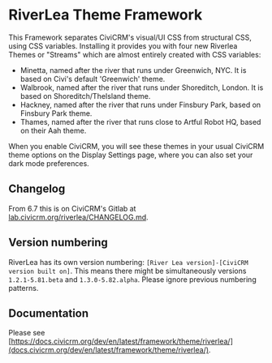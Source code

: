 # RiverLea Theme Framework

This Framework separates CiviCRM's visual/UI CSS from structural CSS, using CSS variables. Installing it provides you with four new Riverlea Themes or "Streams" which are almost entirely created with CSS variables:
 - Minetta, named after the river that runs under Greenwich, NYC. It is based on Civi's default 'Greenwich' theme.
 - Walbrook, named after the river that runs under Shoreditch, London. It is based on Shoreditch/TheIsland theme.
 - Hackney, named after the river that runs under Finsbury Park, based on Finsbury Park theme.
 - Thames, named after the river that runs close to Artful Robot HQ, based on their Aah theme.

When you enable CiviCRM, you will see these themes in your usual CiviCRM theme options on the Display Settings page, where you can also set your dark mode preferences.

## Changelog

From 6.7 this is on CiviCRM's Gitlab at [lab.civicrm.org/riverlea/CHANGELOG.md](https://lab.civicrm.org/extensions/riverlea/-/blob/main/CHANGELOG.md).

## Version numbering

RiverLea has its own version numbering: `[River Lea version]-[CiviCRM version built on]`. This means there might be simultaneously versions `1.2.1-5.81.beta` and `1.3.0-5.82.alpha`. Please ignore previous numbering patterns.

## Documentation

Please see [https://docs.civicrm.org/dev/en/latest/framework/theme/riverlea/](docs.civicrm.org/dev/en/latest/framework/theme/riverlea/).
